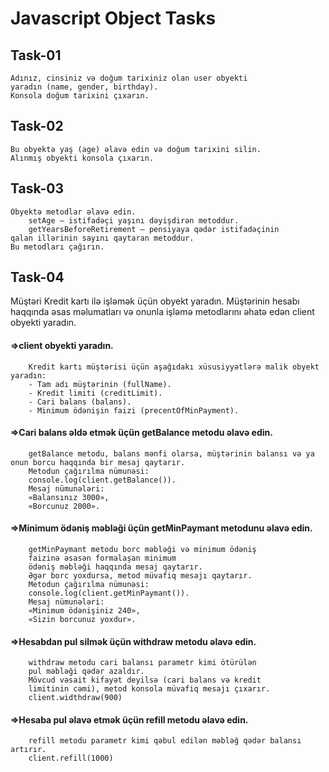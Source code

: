 # Javascript Object Tasks

## Task-01

```
Adınız, cinsiniz və doğum tarixiniz olan user obyekti
yaradın (name, gender, birthday).
Konsola doğum tarixini çıxarın.
```

## Task-02

```
Bu obyektə yaş (age) əlavə edin və doğum tarixini silin.
Alınmış obyekti konsola çıxarın.
```

## Task-03

```
Obyektə metodlar əlavə edin.
    setAge — istifadəçi yaşını dəyişdirən metoddur.
    getYearsBeforeRetirement — pensiyaya qədər istifadəçinin
qalan illərinin sayını qaytaran metoddur.
Bu metodları çağırın.
```

## Task-04

Müştəri Kredit kartı ilə işləmək üçün obyekt yaradın.
Müştərinin hesabı haqqında əsas məlumatları və onunla işləmə
metodlarını əhatə edən client obyekti yaradın.

#### =>client obyekti yaradın.

```
	Kredit kartı müştərisi üçün aşağıdakı xüsusiyyətlərə malik obyekt yaradın:
	- Tam adı müştərinin (fullName).
	- Kredit limiti (creditLimit).
	- Cari balans (balans).
	- Minimum ödənişin faizi (precentOfMinPayment).
```

#### =>Cari balans əldə etmək üçün getBalance metodu əlavə edin.

```
    getBalance metodu, balans mənfi olarsa, müştərinin balansı və ya onun borcu haqqında bir mesaj qaytarır.
    Metodun çağırılma nümunəsi:
    console.log(client.getBalance()).
    Mesaj nümunələri:
    «Balansınız 3000»,
    «Borcunuz 2000».

```

#### =>Minimum ödəniş məbləği üçün getMinPaymant metodunu əlavə edin.

```
    getMinPaymant metodu borc məbləği və minimum ödəniş
    faizinə əsasən formalaşan minimum
    ödəniş məbləği haqqında mesaj qaytarır.
    Əgər borc yoxdursa, metod müvafiq mesajı qaytarır.
    Metodun çağırılma nümunəsi:
    console.log(client.getMinPaymant()).
    Mesaj nümunələri:
    «Minimum ödənişiniz 240»,
    «Sizin borcunuz yoxdur».
```

#### =>Hesabdan pul silmək üçün withdraw metodu əlavə edin.

```
    withdraw metodu cari balansı parametr kimi ötürülən
    pul məbləği qədər azaldır.
    Mövcud vəsait kifayət deyilsə (cari balans və kredit
    limitinin cəmi), metod konsola müvafiq mesajı çıxarır.
    client.widthdraw(900)
```

#### =>Hesaba pul əlavə etmək üçün refill metodu əlavə edin.

```
    refill metodu parametr kimi qəbul edilən məbləğ qədər balansı artırır.
    client.refill(1000)
```
